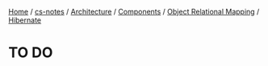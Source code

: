 [Home](https://mengxianbin.github.io) /
[cs-notes](https://mengxianbin.github.io/cs-notes/site) /
[Architecture](https://mengxianbin.github.io/cs-notes/site/Architecture) /
[Components](https://mengxianbin.github.io/cs-notes/site/Architecture/Components) /
[Object Relational Mapping](https://mengxianbin.github.io/cs-notes/site/Architecture/Components/Object%20Relational%20Mapping) /
[Hibernate](https://mengxianbin.github.io/cs-notes/site/Architecture/Components/Object%20Relational%20Mapping/Hibernate)

# TO DO
